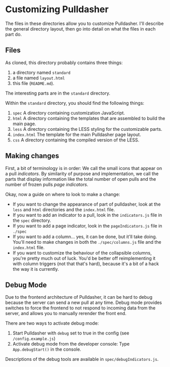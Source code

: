 # Customizing Pulldasher
The files in these directories allow you to customize Pulldasher. I'll describe
the general directory layout, then go into detail on what the files in each part
do.

## Files
As cloned, this directory probably contains three things:

1. a directory named `standard`
2. a file named `layout.html`
3. this file (`README.md`).

The interesting parts are in the `standard` directory.

Within the `standard` directory, you should find the following things:

1. `spec` A directory containing customization JavaScript.
2. `html` A directory containing the templates that are assembled to build the
   main page.
3. `less` A directory containing the LESS styling for the customizable parts.
4. `index.html` The template for the main Pulldasher page layout.
5. `css` A directory containing the compiled version of the LESS.

## Making changes
First, a bit of terminology is in order: We call the small icons that appear on
a pull _indicators_. By similarity of purpose and implementation, we call the
parts that display information like the total number of open pulls and the
number of frozen pulls _page indicators_.

Okay, now a guide on where to look to make a change:
* If you want to change the appearance of part of pulldasher, look at the `less`
  and `html` directories and the `index.html` file.
* If you want to add an indicator to a pull, look in the `indicators.js` file in
  the `spec` directory.
* If you want to add a page indicator, look in the `pageIndicators.js` file in
  `./spec`
* If you want to add a column... yes, it can be done, but it'll take doing.
  You'll need to make changes in both the `./spec/columns.js` file and the
  `index.html` file.
* If you want to customize the behaviour of the collapsible columns, you're
  pretty much out of luck. You'd be better off reimplementing it with column
  triggers (not that that's hard), because it's a bit of a hack the way it is
  currently.

## Debug Mode
Due to the frontend architecture of Pulldasher, it can be hard to debug because
the server can send a new pull at any time. Debug mode provides switches to
force the frontend to not respond to incoming data from the server, and allows
you to manually rerender the front end.

There are two ways to activate debug mode:

1. Start Pulldasher with `debug` set to true in the config (see
   `/config.example.js`)
2. Activate debug mode from the developer console:
   Type `App.debugStart()` in the console.

Descriptions of the debug tools are available in `spec/debugIndicators.js`.
